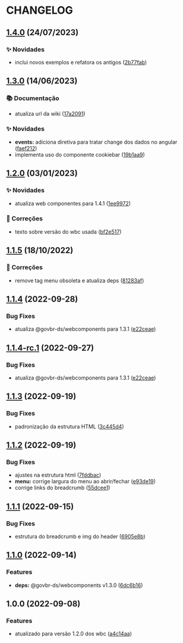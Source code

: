 # CHANGELOG

## [1.4.0](https://gitlab.com/govbr-ds/wbc/quickstarts/govbr-ds-wbc-quickstart-angular/compare/v1.3.0...v1.4.0) (24/07/2023)


### ✨ Novidades

* inclui novos exemplos e refatora os antigos ([2b77fab](https://gitlab.com/govbr-ds/wbc/quickstarts/govbr-ds-wbc-quickstart-angular/commit/2b77fabdcdd81dd0f8f4e23deec3c735d567c498))

## [1.3.0](https://gitlab.com/govbr-ds/dev/wbc/govbr-ds-wbc-quickstart-angular/compare/v1.2.0...v1.3.0) (14/06/2023)

### 📚 Documentação

* atualiza url da wiki ([17a2091](https://gitlab.com/govbr-ds/dev/wbc/govbr-ds-wbc-quickstart-angular/commit/17a20912f7193ce0a0e77ae66de071c0555bcc40))


### ✨ Novidades

* **events:** adiciona diretiva para tratar change dos dados no angular ([faef212](https://gitlab.com/govbr-ds/dev/wbc/govbr-ds-wbc-quickstart-angular/commit/faef212208809b3dabb100141e47f72f9289ad70))
* implementa uso do componente cookiebar ([19b1aa9](https://gitlab.com/govbr-ds/dev/wbc/govbr-ds-wbc-quickstart-angular/commit/19b1aa951a57ef9db1a5105060b8445f15ba5ff2))

## [1.2.0](https://gitlab.com/govbr-ds/dev/wbc/govbr-ds-wbc-quickstart-angular/compare/v1.1.5...v1.2.0) (03/01/2023)

### :sparkles: Novidades

* atualiza web componentes para 1.4.1 ([1ee9972](https://gitlab.com/govbr-ds/dev/wbc/govbr-ds-wbc-quickstart-angular/commit/1ee9972c71be103cc4e210c6fc34be48a307b89f))

### :bug: Correções

* texto sobre versão do wbc usada ([bf2e517](https://gitlab.com/govbr-ds/dev/wbc/govbr-ds-wbc-quickstart-angular/commit/bf2e5174681d9b85f54ab51e9698802dd185e9ab))

## [1.1.5](https://gitlab.com/govbr-ds/wbc/quickstarts/govbr-ds-wbc-quickstart-angular/compare/v1.1.4...v1.1.5) (18/10/2022)

### :bug: Correções

*   remove tag menu obsoleta e atualiza deps ([81283af](https://gitlab.com/govbr-ds/wbc/quickstarts/govbr-ds-wbc-quickstart-angular/commit/81283af5e07733e97a0aa9f7aced55e1a44b9255))

## [1.1.4](https://gitlab.com/govbr-ds/wbc/quickstarts/govbr-ds-wbc-quickstart-angular/compare/v1.1.3...v1.1.4) (2022-09-28)

### Bug Fixes

*   atualiza @govbr-ds/webcomponents para 1.3.1 ([e22ceae](https://gitlab.com/govbr-ds/wbc/quickstarts/govbr-ds-wbc-quickstart-angular/commit/e22ceaebb2f52af3f1c67c1008f075e7348f6438))

## [1.1.4-rc.1](https://gitlab.com/govbr-ds/wbc/quickstarts/govbr-ds-wbc-quickstart-angular/compare/v1.1.3...v1.1.4-rc.1) (2022-09-27)

### Bug Fixes

*   atualiza @govbr-ds/webcomponents para 1.3.1 ([e22ceae](https://gitlab.com/govbr-ds/wbc/quickstarts/govbr-ds-wbc-quickstart-angular/commit/e22ceaebb2f52af3f1c67c1008f075e7348f6438))

## [1.1.3](https://gitlab.com/govbr-ds/wbc/quickstarts/govbr-ds-wbc-quickstart-angular/compare/v1.1.2...v1.1.3) (2022-09-19)

### Bug Fixes

*   padronização da estrutura HTML ([3c445d4](https://gitlab.com/govbr-ds/wbc/quickstarts/govbr-ds-wbc-quickstart-angular/commit/3c445d4a92c503281e1fc08fcf7a0181c9cfcd60))

## [1.1.2](https://gitlab.com/govbr-ds/wbc/quickstarts/govbr-ds-wbc-quickstart-angular/compare/v1.1.1...v1.1.2) (2022-09-19)

### Bug Fixes

*   ajustes na estrutura html ([7fddbac](https://gitlab.com/govbr-ds/wbc/quickstarts/govbr-ds-wbc-quickstart-angular/commit/7fddbac6cbcbe9dbcaa4b553a4af99a80430db9b))
*   **menu:** corrige largura do menu ao abrir/fechar ([e93de19](https://gitlab.com/govbr-ds/wbc/quickstarts/govbr-ds-wbc-quickstart-angular/commit/e93de19be03a1d0953f0a390751ad5d974096504))
*   corrige links do breadcrumb ([55dcee1](https://gitlab.com/govbr-ds/wbc/quickstarts/govbr-ds-wbc-quickstart-angular/commit/55dcee1c12d0d811d534b5dd997558185339bb90))

## [1.1.1](https://gitlab.com/govbr-ds/wbc/quickstarts/govbr-ds-wbc-quickstart-angular/compare/v1.1.0...v1.1.1) (2022-09-15)

### Bug Fixes

*   estrutura do breadcrumb e img do header ([6905e8b](https://gitlab.com/govbr-ds/wbc/quickstarts/govbr-ds-wbc-quickstart-angular/commit/6905e8bd787ad5a4214d16f37d2a6f4cbb09a0c4))

## [1.1.0](https://gitlab.com/govbr-ds/wbc/quickstarts/govbr-ds-wbc-quickstart-angular/compare/v1.0.0...v1.1.0) (2022-09-14)

### Features

*   **deps:** @govbr-ds/webcomponents v1.3.0 ([6dc6b16](https://gitlab.com/govbr-ds/wbc/quickstarts/govbr-ds-wbc-quickstart-angular/commit/6dc6b16104e4e2e9cf4632b9ae8ad5c200a75f97))

## 1.0.0 (2022-09-08)

### Features

*   atualizado para versão 1.2.0 dos wbc ([a4c14aa](https://gitlab.com/govbr-ds/wbc/quickstarts/govbr-ds-wbc-quickstart-angular/commit/a4c14aa2ffb137ad40b3c428bca4a74ee65d8179))

